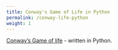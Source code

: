 ```yaml
---
title: Conway's Game of Life in Python
permalink: /conway-life-python
weight: 1
---
```


<a href="https://github.com/kalimatas/gameoflife" target="_blank">Conway&rsquo;s Game of life</a> - written in Python.
